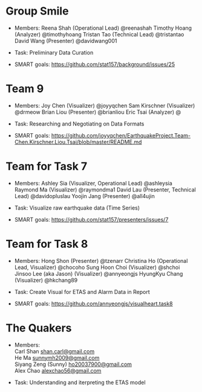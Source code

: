 Group Smile
=========
* Members:
Reena Shah (Operational Lead) @reenashah
Timothy Hoang (Analyzer) @timothyhoang
Tristan Tao (Technical Lead) @tristantao 
David Wang (Presenter) @davidwang001

* Task: Preliminary Data Curation
* SMART goals: https://github.com/stat157/background/issues/25


Team 9
=========
* Members:
Joy Chen	(Visualizer)	@joyyqchen
Sam Kirschner	(Visualizer)	@drmeow
Brian Liou	(Presenter)	@brianliou
Eric Tsai	(Analyzer)	@

* Task: Researching and Negotiating on Data Formats
* SMART goals: https://github.com/joyyqchen/EarthquakeProject.Team-Chen.Kirschner.Liou.Tsai/blob/master/README.md


Team for Task 7
=========
* Members:
Ashley Sia (Visualizer, Operational Lead) @ashleysia
Raymond Ma (Visualizer) @raymondma1
David Lau (Presenter, Technical Lead) @davidopluslau 
Yoojin Jang (Presenter) @all4ujin 

* Task: Visualize raw earthquake data (Time Series)
* SMART goals: https://github.com/stat157/presenters/issues/7

Team for Task 8
=========
* Members:
Hong Shon (Presenter) @tzenarr 
Christina Ho (Operational Lead, Visualizer) @chocoho
Sung Hoon Choi (Visualizer) @shchoi
Jinsoo Lee (aka Jason) (Visualizer) @annyeongjs
HyungKyu Chang (Visualizer) @hkchang89

* Task: Create Visual for ETAS and Alarm Data in Report
* SMART goals: https://github.com/annyeongjs/visualheart.task8


The Quakers  
=============  
* Members:  
Carl Shan <shan.carl@gmail.com>  
He Ma <sunnymh2009@gmail.com>  
Siyang Zeng (Sunny) <ho20037900@gmail.com>  
Alex Chao <alexchao56@gmail.com>  

* Task: Understanding and iterpreting the ETAS model  

